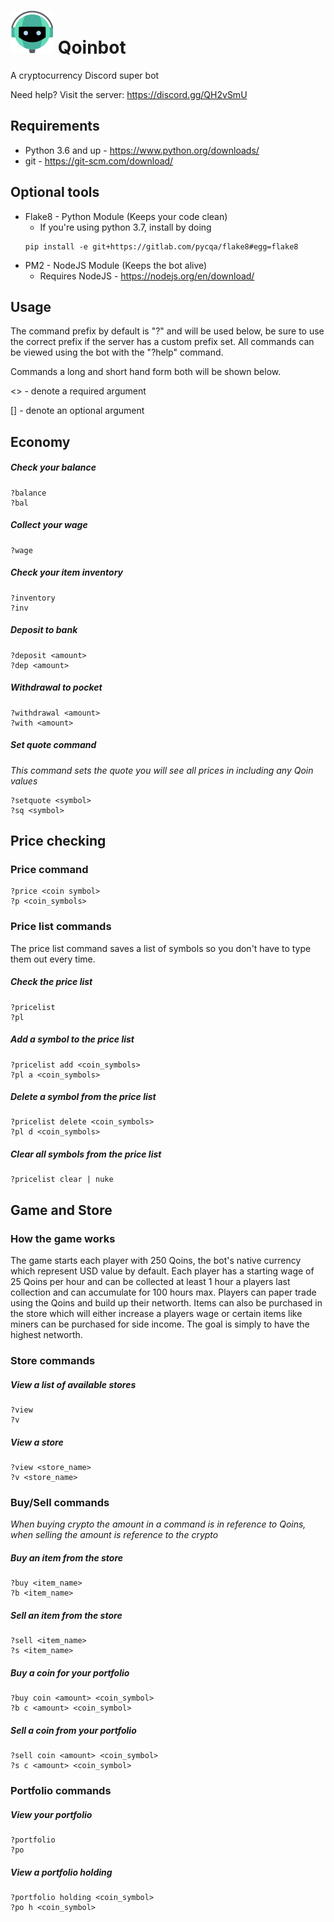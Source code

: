 # ![alt text](qoinbot.png "Qoinbot") Qoinbot
A cryptocurrency Discord super bot

Need help? Visit the server: https://discord.gg/QH2vSmU

## Requirements
- Python 3.6 and up - https://www.python.org/downloads/
- git - https://git-scm.com/download/

## Optional tools
- Flake8 - Python Module (Keeps your code clean)
  - If you're using python 3.7, install by doing
  ```
  pip install -e git+https://gitlab.com/pycqa/flake8#egg=flake8
  ```
- PM2 - NodeJS Module (Keeps the bot alive)
  - Requires NodeJS - https://nodejs.org/en/download/


## Usage
The command prefix by default is "?" and will be used below, be sure to use the correct prefix if the server has a custom prefix set.  All commands can be viewed using the bot with the "?help" command.

Commands a long and short hand form both will be shown below.

<> - denote a required argument

[] - denote an optional argument
## Economy
##### Check your balance
```
?balance
?bal
```
##### Collect your wage
```
?wage
```
##### Check your item inventory
```
?inventory
?inv
```
##### Deposit to bank
```
?deposit <amount>
?dep <amount>
```
##### Withdrawal to pocket
```
?withdrawal <amount>
?with <amount>
```
##### Set quote command
*This command sets the quote you will see all prices in including any Qoin values*
```
?setquote <symbol>
?sq <symbol>
```
## Price checking
### Price command
```
?price <coin symbol>
?p <coin_symbols>
```
### Price list commands
The price list command saves a list of symbols so you don't have to type them out every time.
##### Check the price list
```
?pricelist
?pl
```
##### Add a symbol to the price list
```
?pricelist add <coin_symbols>
?pl a <coin_symbols>
```
##### Delete a symbol from the price list
```
?pricelist delete <coin_symbols>
?pl d <coin_symbols>
```
##### Clear all symbols from the price list
```
?pricelist clear | nuke 
```
## Game and Store
### How the game works
The game starts each player with 250 Qoins, the bot's native currency which represent USD value by default. Each player has a starting wage of 25 Qoins per hour and can be collected at least 1 hour a players last collection and can accumulate for 100 hours max.  Players can paper trade using the Qoins and build up their networth.  Items can also be purchased in the store which will either increase a players wage or certain items like miners can be purchased for side income.  The goal is simply to have the highest networth.  
### Store commands
##### View a list of available stores
```
?view
?v
```
##### View a store
```
?view <store_name>
?v <store_name>
```
### Buy/Sell commands
*When buying crypto the amount in a command is in reference to Qoins, when selling the amount is reference to the crypto*
##### Buy an item from the store
```
?buy <item_name>
?b <item_name>
```
##### Sell an item from the store
```
?sell <item_name>
?s <item_name>
```
##### Buy a coin for your portfolio
```
?buy coin <amount> <coin_symbol>
?b c <amount> <coin_symbol>
```
##### Sell a coin from your portfolio
```
?sell coin <amount> <coin_symbol>
?s c <amount> <coin_symbol>
```
### Portfolio commands
##### View your portfolio
```
?portfolio
?po
```
##### View a portfolio holding
```
?portfolio holding <coin_symbol>
?po h <coin_symbol>
```